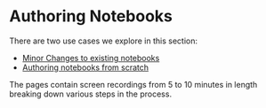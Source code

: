 # Authoring Notebooks

There are two use cases we explore in this section:
- [Minor Changes to existing notebooks](./minor_changes_screen_recordings.md)
- [Authoring notebooks from scratch](./authoring_screen_recordings.md)

The pages contain screen recordings from 5 to 10 minutes in length breaking down various steps in the process.

